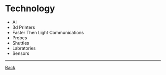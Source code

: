 # Technology

- AI
- 3d Printers
- Faster Then Light Communications
- Probes
- Shuttles
- Labratories
- Sensors

---
[Back](../)